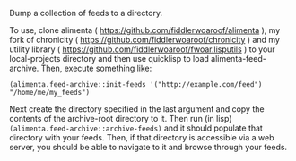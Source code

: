 Dump a collection of feeds to a directory.

To use, clone alimenta ( https://github.com/fiddlerwoaroof/alimenta ), my fork of chronicity (
https://github.com/fiddlerwoaroof/chronicity ) and my utility library (
https://github.com/fiddlerwoaroof/fwoar.lisputils ) to your local-projects directory and then use quicklisp to
load alimenta-feed-archive.  Then, execute something like:

```
(alimenta.feed-archive::init-feeds '("http://example.com/feed") "/home/me/my_feeds")
```

Next create the directory specified in the last argument and copy the contents of the archive-root directory
to it.  Then run (in lisp) `(alimenta.feed-archive::archive-feeds)` and it should populate that directory with
your feeds.  Then, if that directory is accessible via a web server, you should be able to navigate to it and
browse through your feeds.

